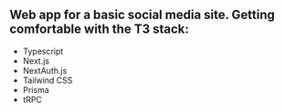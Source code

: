 ## Web app for a basic social media site. Getting comfortable with the T3 stack:
- Typescript
- Next.js
- NextAuth.js
- Tailwind CSS
- Prisma
- tRPC
